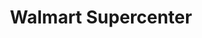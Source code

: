 ---
title: "Walmart Supercenter"
url: /rochester/walmart-supercenter-25th-street-southeast/
shop: supermarket
---